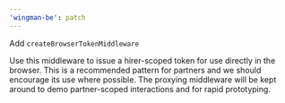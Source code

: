 ```yaml
---
'wingman-be': patch
---
```


Add `createBrowserTokenMiddleware`

Use this middleware to issue a hirer-scoped token for use directly in the browser.
This is a recommended pattern for partners and we should encourage its use where possible.
The proxying middleware will be kept around to demo partner-scoped interactions and for rapid prototyping.

